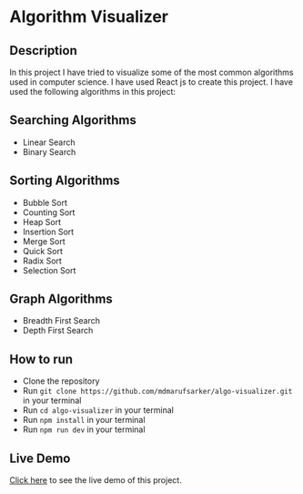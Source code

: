 # Algorithm Visualizer

## Description

In this project I have tried to visualize some of the most common algorithms used in computer science. I have used React js to create this project. I have used the following algorithms in this project:

## Searching Algorithms

- Linear Search
- Binary Search

## Sorting Algorithms

- Bubble Sort
- Counting Sort
- Heap Sort
- Insertion Sort
- Merge Sort
- Quick Sort
- Radix Sort
- Selection Sort

## Graph Algorithms

- Breadth First Search
- Depth First Search

## How to run

- Clone the repository
- Run `git clone https://github.com/mdmarufsarker/algo-visualizer.git` in your terminal
- Run `cd algo-visualizer` in your terminal
- Run `npm install` in your terminal
- Run `npm run dev` in your terminal

## Live Demo

[Click here](https://algovisualizer23.netlify.app/) to see the live demo of this project.
